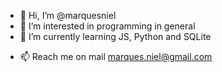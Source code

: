 - 👋 Hi, I’m @marquesniel
- 👀 I’m interested in programming in general
- 🌱 I’m currently learning JS, Python and SQLite
<!--- 💞️ I’m looking to collaborate on ...--->
- 📫 Reach me on mail marques.niel@gmail.com

<!---
marquesniel/marquesniel is a ✨ special ✨ repository because its `README.md` (this file) appears on your GitHub profile.
You can click the Preview link to take a look at your changes.
--->
